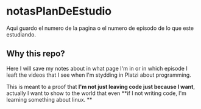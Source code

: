 # notasPlanDeEstudio

Aqui guardo el numero de la pagina o el numero de episodo de lo que este estudiando.

## Why this repo?

Here I will save my notes about in what page I'm in or in which episode I leaft the videos that I see when I'm stydding in Platzi about programming. 

This is meant to a proof that **I'm not just leaving code just because I want**, actually I want to show to the world that even **if I not writing code, I'm
learning something about linux. ** 
